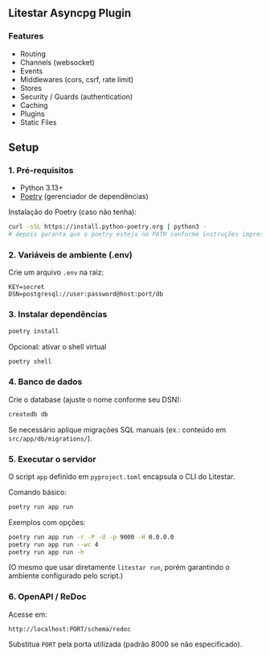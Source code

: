 ## Litestar Asyncpg Plugin

### Features

* Routing
* Channels (websocket)
* Events
* Middlewares (cors, csrf, rate limit)
* Stores
* Security / Guards (authentication)
* Caching
* Plugins
* Static Files

## Setup

### 1. Pré‑requisitos

* Python 3.13+
* [Poetry](https://python-poetry.org/) (gerenciador de dependências)

Instalação do Poetry (caso não tenha):

```bash
curl -sSL https://install.python-poetry.org | python3 -
# depois garanta que o poetry esteja no PATH conforme instruções impressas
```

### 2. Variáveis de ambiente (.env)

Crie um arquivo `.env` na raiz:

```
KEY=secret
DSN=postgresql://user:password@host:port/db
```

### 3. Instalar dependências

```bash
poetry install
```

Opcional: ativar o shell virtual

```bash
poetry shell
```

### 4. Banco de dados

Crie o database (ajuste o nome conforme seu DSN):

```bash
createdb db
```

Se necessário aplique migrações SQL manuais (ex.: conteúdo em `src/app/db/migrations/`).

### 5. Executar o servidor

O script `app` definido em `pyproject.toml` encapsula o CLI do Litestar.

Comando básico:

```bash
poetry run app run
```

Exemplos com opções:

```bash
poetry run app run -r -P -d -p 9000 -H 0.0.0.0
poetry run app run --wc 4
poetry run app run -h
```

(O mesmo que usar diretamente `litestar run`, porém garantindo o ambiente configurado pelo script.)

### 6. OpenAPI / ReDoc

Acesse em:

```
http://localhost:PORT/schema/redoc
```

Substitua `PORT` pela porta utilizada (padrão 8000 se não especificado).
